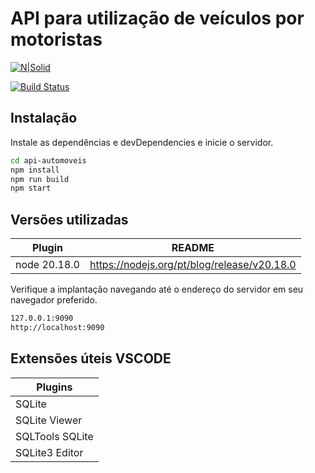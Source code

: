 # API para utilização de veículos por motoristas

[![N|Solid](https://cldup.com/dTxpPi9lDf.thumb.png)](https://nodesource.com/products/nsolid)

[![Build Status](https://travis-ci.org/joemccann/dillinger.svg?branch=master)](https://travis-ci.org/joemccann/dillinger)

## Instalação

Instale as dependências e devDependencies e inicie o servidor.

```sh
cd api-automoveis
npm install
npm run build
npm start
```

## Versões utilizadas

| Plugin | README |
| ------ | ------ |
| node 20.18.0 | https://nodejs.org/pt/blog/release/v20.18.0

Verifique a implantação navegando até o endereço do servidor em
seu navegador preferido.

```sh
127.0.0.1:9090
http://localhost:9090
```

## Extensões úteis VSCODE

| Plugins |
| ------- |
| SQLite |
| SQLite Viewer |
| SQLTools SQLite |
| SQLite3 Editor |